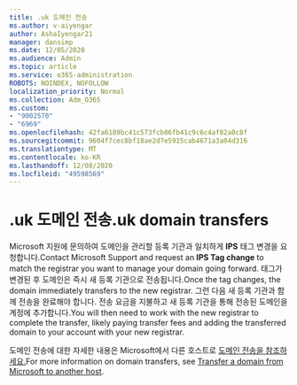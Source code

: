 ```yaml
---
title: .uk 도메인 전송
ms.author: v-aiyengar
author: AshaIyengar21
manager: dansimp
ms.date: 12/05/2020
ms.audience: Admin
ms.topic: article
ms.service: o365-administration
ROBOTS: NOINDEX, NOFOLLOW
localization_priority: Normal
ms.collection: Adm_O365
ms.custom:
- "9002570"
- "6969"
ms.openlocfilehash: 42fa6189bc41c573fcb06fb41c9c6c4af82a0c8f
ms.sourcegitcommit: 9604f7cec8bf18ae2d7e5915cab4671a3a04d316
ms.translationtype: MT
ms.contentlocale: ko-KR
ms.lasthandoff: 12/08/2020
ms.locfileid: "49598569"
---
```

# <a name="uk-domain-transfers"></a><span data-ttu-id="be535-102">.uk 도메인 전송</span><span class="sxs-lookup"><span data-stu-id="be535-102">.uk domain transfers</span></span>

<span data-ttu-id="be535-103">Microsoft 지원에 문의하여 도메인을 관리할 등록 기관과 일치하게 **IPS** 태그 변경을 요청합니다.</span><span class="sxs-lookup"><span data-stu-id="be535-103">Contact Microsoft Support and request an **IPS Tag change** to match the registrar you want to manage your domain going forward.</span></span> <span data-ttu-id="be535-104">태그가 변경된 후 도메인은 즉시 새 등록 기관으로 전송됩니다.</span><span class="sxs-lookup"><span data-stu-id="be535-104">Once the tag changes, the domain immediately transfers to the new registrar.</span></span> <span data-ttu-id="be535-105">그런 다음 새 등록 기관과 함께 전송을 완료해야 합니다. 전송 요금을 지불하고 새 등록 기관을 통해 전송된 도메인을 계정에 추가합니다.</span><span class="sxs-lookup"><span data-stu-id="be535-105">You will then need to work with the new registrar to complete the transfer, likely paying transfer fees and adding the transferred domain to your account with your new registrar.</span></span>

<span data-ttu-id="be535-106">도메인 전송에 대한 자세한 내용은 Microsoft에서 다른 호스트로 [도메인 전송을 참조하세요.](https://docs.microsoft.com/microsoft-365/admin/get-help-with-domains/transfer-a-domain-from-microsoft-to-another-host?view=o365-worldwide)</span><span class="sxs-lookup"><span data-stu-id="be535-106">For more information on domain transfers, see [Transfer a domain from Microsoft to another host](https://docs.microsoft.com/microsoft-365/admin/get-help-with-domains/transfer-a-domain-from-microsoft-to-another-host?view=o365-worldwide).</span></span>
